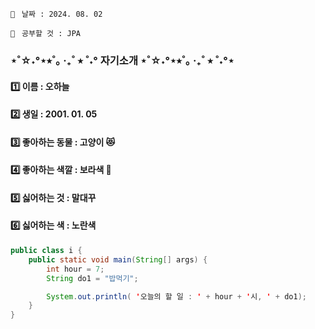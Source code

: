 `📌ㅤ날짜 : 2024. 08. 02ㅤㅤㅤㅤㅤㅤㅤㅤㅤㅤㅤㅤㅤㅤㅤㅤㅤㅤㅤㅤㅤㅤㅤㅤㅤㅤㅤㅤ`

`📌ㅤ공부할 것 : JPA ㅤㅤㅤㅤㅤㅤㅤㅤㅤㅤㅤㅤㅤㅤㅤㅤㅤㅤㅤㅤㅤㅤㅤㅤㅤㅤㅤㅤㅤㅤ`
### ⋆˚☆˖°⋆⭒˚｡ ‧₊˚ ⭒ ˚˖°  자기소개  ⋆˚☆˖°⋆⭒˚｡ ‧₊˚ ⭒ ˚˖°⋆
#### 1️⃣ 이름 : 오하늘
#### 2️⃣ 생일 : 2001. 01. 05
#### 3️⃣ 좋아하는 동물 : 고양이 😻
#### 4️⃣ 좋아하는 색깔 : 보라색 💜
#### 5️⃣ 싫어하는 것 : 말대꾸
####  ️6️⃣ 싫어하는 색 : 노란색
```java
public class i {
    public static void main(String[] args) {
        int hour = 7;
        String do1 = "밥먹기";

        System.out.println( '오늘의 할 일 : ' + hour + '시, ' + do1);
    }
}
```

